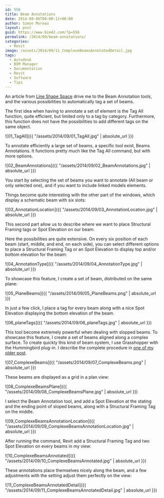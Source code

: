 ```yaml
---
id: 556
title: Beam Annotations
date: 2014-09-06T08:00:11+00:00
author: Simon Moreau
layout: post
guid: https://www.bim42.com/?p=556
permalink: /2014/09/beam-annotations/
categories:
  - Revit
image: /assets/2014/09/11_ComplexeBeamsAnnotatedDetail.jpg
tags:
  - Autodesk
  - BIM Manager
  - Documentation
  - Revit
  - Software
  - Tips
---
```

An article from [Line Shape Space](http://lineshapespace.com/ "Line Shape Space") drive me to the Beam Annotation tools, and the various possibilities to automatically tag a set of beams.
  
The first idea when having to annotate a set of element is the Tag All function, quite efficient, but limited only to a tag by category. Furthermore, this function does not have the possibilities to add different tags on the same object.

![01_TagAll]({{ "/assets/2014/09/01_TagAll.jpg" | absolute_url }})

To annotate efficiently a large set of beams, a specific tool exist, Beams Annotations. It functions pretty much like the Tag All command, but with more options.

![02_BeamAnnotations]({{ "/assets/2014/09/02_BeamAnnotations.jpg" | absolute_url }})

You start by selecting the set of beams you want to annotate (All beam or only selected one), and if you want to include linked models elements.
  
Things become quite interesting with the other part of the windows, which display a schematic beam with six slots:

![03_AnnotationLocation]({{ "/assets/2014/09/03_AnnotationLocation.jpg" | absolute_url }})

This second part allow us to describe where we want to place Structural Framing tags or Spot Elevation on our beam.

Here the possibilities are quite extensive. On every six position of each beam (start, middle, and end, on each side), you can select different options to place a Structural Framing Tag or an Spot Elevation to display top and/or bottom elevation for the beam:

![04_AnnotationType]({{ "/assets/2014/09/04_AnnotationType.jpg" | absolute_url }})

To showcase this feature, I create a set of beam, distributed on the same plane:

![05_PlaneBeams]({{ "/assets/2014/09/05_PlaneBeams.png" | absolute_url }})

In just a few click, I place a tag for every beam along with a nice Spot Elevation displaying the bottom elevation of the beam.

![06_planeTags]({{ "/assets/2014/09/06_planeTags.jpg" | absolute_url }})

This tool become extremely powerful when dealing with slopped beams. To showcase this feature, I create a set of beams aligned along a complex surface. To create quickly this kind of beam system, I use Grasshopper with the Hummingbird plug-in. I describe the complete procedure in [one of my older post](https://www.bim42.com/2012/09/parametric-modeling-in-revit/ "Parametric modeling in Revit").

![07_ComplexeBeams]({{ "/assets/2014/09/07_ComplexeBeams.png" | absolute_url }})

These beams are displayed as a grid in a plan view:

![08_ComplexeBeamsPlane]({{ "/assets/2014/09/08_ComplexeBeamsPlane.jpg" | absolute_url }})

I select the Beam Annotation tool, and add a Spot Elevation at the stating and the ending point of sloped beams, along with a Structural Framing Tag on the middle.

![09_ComplexeBeamsAnnotationLocation]({{ "/assets/2014/09/09_ComplexeBeamsAnnotationLocation.jpg" | absolute_url }})

After running the command, Revit add a Structural Framing Tag and two Spot Elevation on every beams in my view:

![10_ComplexeBeamsAnnotated]({{ "/assets/2014/09/10_ComplexeBeamsAnnotated.jpg" | absolute_url }})

These annotations place themselves nicely along the beam, and a few adjustments with the setting adjust them perfectly on the view:

![11_ComplexeBeamsAnnotatedDetail]({{ "/assets/2014/09/11_ComplexeBeamsAnnotatedDetail.jpg" | absolute_url }})